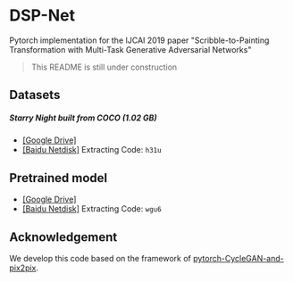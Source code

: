 # DSP-Net
Pytorch implementation for the IJCAI 2019 paper "Scribble-to-Painting Transformation with Multi-Task Generative Adversarial Networks"

> This README is still under construction

## Datasets
##### Starry Night built from COCO (1.02 GB)
- [[Google Drive]](https://drive.google.com/file/d/1WNpYHQ7ax0m1HPcHqfnWRHrivg1BGQP9/view?usp=sharing)
- [[Baidu Netdisk]](https://pan.baidu.com/s/1EiG_RAUzWzPebPJaX50IiA) Extracting Code: `h31u`

## Pretrained model
- [[Google Drive]](https://drive.google.com/file/d/1biwSwFxxRjho0qLdmDCXw4qUbsCwxw9U/view?usp=sharing)
- [[Baidu Netdisk]](https://pan.baidu.com/s/1Sf80syTZxEs_KaNt0bjjRQ) Extracting Code: `wgu6`

## Acknowledgement
We develop this code based on the framework of [pytorch-CycleGAN-and-pix2pix](https://github.com/junyanz/pytorch-CycleGAN-and-pix2pix).
